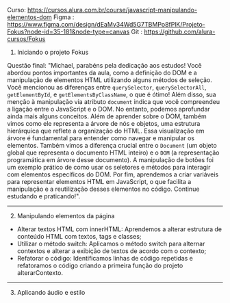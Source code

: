 Curso: https://cursos.alura.com.br/course/javascript-manipulando-elementos-dom
Figma : https://www.figma.com/design/dEaMv34Wd5G7TBMPo8fPlK/Projeto-Fokus?node-id=35-181&node-type=canvas 
Git : https://github.com/alura-cursos/Fokus

1. Iniciando o projeto Fokus

Questão final: "Michael, parabéns pela dedicação aos estudos! Você abordou pontos importantes da aula, como a definição do DOM e a manipulação de elementos HTML utilizando alguns métodos de seleção. Você mencionou as diferenças entre `querySelector`, `querySelectorAll`, `getElementById`, e `getElementsByClassName`, o que é ótimo! Além disso, sua menção à manipulação via atributo `document` indica que você compreendeu a ligação entre o JavaScript e o DOM. No entanto, podemos aprofundar ainda mais alguns conceitos. Além de aprender sobre o DOM, também vimos como ele representa a árvore de nós e objetos, uma estrutura hierárquica que reflete a organização do HTML. Essa visualização em árvore é fundamental para entender como navegar e manipular os elementos. Também vimos a diferença crucial entre o `Document` (um objeto global que representa o documento HTML inteiro) e o `DOM` (a representação programática em árvore desse documento). A manipulação de botões foi um exemplo prático de como usar os seletores e métodos para interagir com elementos específicos do DOM. Por fim, aprendemos a criar variáveis para representar elementos HTML em JavaScript, o que facilita a manipulação e a reutilização desses elementos no código. Continue estudando e praticando!".

*************************************************************************************************************************

2. Manipulando elementos da página

* Alterar textos HTML com innerHTML: Aprendemos a alterar estrutura de conteúdo HTML com textos, tags e classes;
* Utilizar o método switch: Aplicamos o método switch para alternar contextos e alterar a exibição de textos de acordo com o contexto;
* Refatorar o código: Identificamos linhas de código repetidas e refatoramos o código criando a primeira função do projeto alterarContexto.

*************************************************************************************************************************

3. Aplicando áudio e estilo